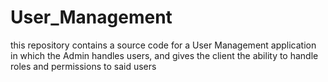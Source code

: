 # User_Management
 this repository contains a source code for a User Management application in which the Admin handles users, and gives the client the ability to handle roles and permissions to said users
